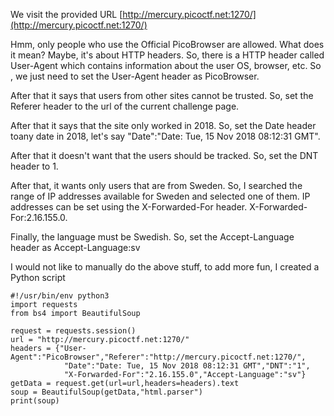 We visit the provided URL [http://mercury.picoctf.net:1270/](http://mercury.picoctf.net:1270/)







Hmm, only people who use the Official PicoBrowser are allowed. What does it mean? Maybe, it's about HTTP headers. So, there is a HTTP header called User-Agent which contains information about the user OS, browser, etc. So , we just need to set the User-Agent header as PicoBrowser.

After that it says that users from other sites cannot be trusted. So, set the Referer header to the url of the current challenge page.

After that it says that the site only worked in 2018. So, set the Date header toany date in 2018, let's say "Date":"Date: Tue, 15 Nov 2018 08:12:31 GMT".

After that it doesn't want that the users should be tracked. So, set the DNT header to 1.

After that, it wants only users that are from Sweden. So, I searched the range of IP addresses available for Sweden and selected one of them. IP addresses can be set using the X-Forwarded-For header. X-Forwarded-For:2.16.155.0. 

Finally, the language must be Swedish. So, set the Accept-Language header as
Accept-Language:sv



I would not like to manually do the above stuff, to add more fun, I created a Python script 

```
#!/usr/bin/env python3
import requests
from bs4 import BeautifulSoup

request = requests.session()
url = "http://mercury.picoctf.net:1270/"
headers = {"User-Agent":"PicoBrowser","Referer":"http://mercury.picoctf.net:1270/",
            "Date":"Date: Tue, 15 Nov 2018 08:12:31 GMT","DNT":"1",
            "X-Forwarded-For":"2.16.155.0","Accept-Language":"sv"}
getData = request.get(url=url,headers=headers).text
soup = BeautifulSoup(getData,"html.parser")
print(soup)

```
